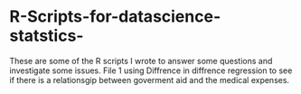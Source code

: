 # R-Scripts-for-datascience-statstics-
These are some of the R scripts I wrote to answer some questions and investigate some issues.
File 1 using Diffrence in diffrence regression to see if there is a relationsgip between goverment aid and the medical expenses.
